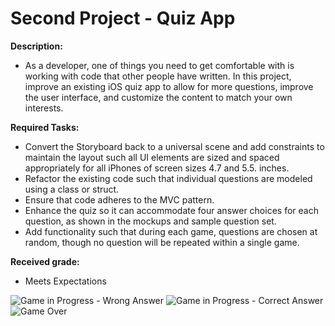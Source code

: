 # Second Project - Quiz App 

**Description:**
  - As a developer, one of things you need to get comfortable with is working with code that other people have written. In this project, improve an existing iOS quiz app to allow for more questions, improve the user interface, and customize the content to match your own interests.

**Required Tasks:**
  - Convert the Storyboard back to a universal scene and add constraints to maintain the layout such all UI elements are sized and spaced appropriately for all iPhones of screen sizes 4.7 and 5.5. inches.
  - Refactor the existing code such that individual questions are modeled using a class or struct.
  - Ensure that code adheres to the MVC pattern.
  - Enhance the quiz so it can accommodate four answer choices for each question, as shown in the mockups and sample question set.
  - Add functionality such that during each game, questions are chosen at random, though no question will be repeated within a single game.

**Received grade:** 
   - Meets Expectations

![Game in Progress - Wrong Answer](https://i.imgur.com/NfCzDSY.png)
![Game in Progress - Correct Answer](https://i.imgur.com/vjjzRv7.png)
![Game Over](https://i.imgur.com/UC1amEZ.png)
